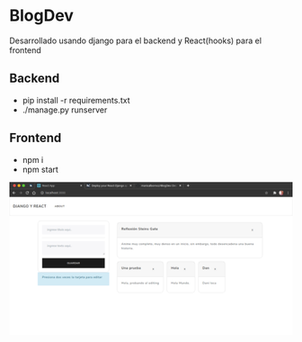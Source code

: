 # BlogDev
Desarrollado usando django para el backend y React(hooks) para el frontend

## Backend
- pip install -r requirements.txt
- ./manage.py runserver

## Frontend
- npm i
- npm start

![SC](https://github.com/marioalbornoz/BlogDev/blob/nuevoDiseno/Screenshot_20200810_132616.png)
